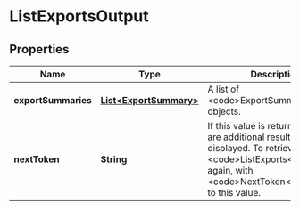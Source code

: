 

# ListExportsOutput


## Properties

| Name | Type | Description | Notes |
|------------ | ------------- | ------------- | -------------|
|**exportSummaries** | [**List&lt;ExportSummary&gt;**](ExportSummary.md) | A list of &lt;code&gt;ExportSummary&lt;/code&gt; objects. |  [optional] |
|**nextToken** | **String** | If this value is returned, there are additional results to be displayed. To retrieve them, call &lt;code&gt;ListExports&lt;/code&gt; again, with &lt;code&gt;NextToken&lt;/code&gt; set to this value. |  [optional] |




